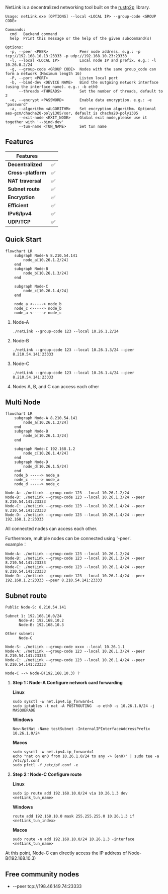 NetLink is a decentralized networking tool built on the [rustp2p](https://crates.io/crates/rustp2p) library.

```
Usage: netLink.exe [OPTIONS] --local <LOCAL IP> --group-code <GROUP CODE>

Commands:
  cmd   Backend command
  help  Print this message or the help of the given subcommand(s)

Options:
  -p, --peer <PEER>              Peer node address. e.g.: -p tcp://192.168.10.13:23333 -p udp://192.168.10.23:23333
  -l, --local <LOCAL IP>         Local node IP and prefix. e.g.: -l 10.26.0.2/24
  -g, --group-code <GROUP CODE>  Nodes with the same group_code can form a network (Maximum length 16)
  -P, --port <PORT>              Listen local port
  -b, --bind-dev <DEVICE NAME>   Bind the outgoing network interface (using the interface name). e.g.: -b eth0
      --threads <THREADS>        Set the number of threads, default to 2
  -e, --encrypt <PASSWORD>       Enable data encryption. e.g.: -e "password"
  -a, --algorithm <ALGORITHM>    Set encryption algorithm. Optional aes-gcm/chacha20-poly1305/xor, default is chacha20-poly1305
      --exit-node <EXIT_NODE>    Global exit node,please use it together with '--bind-dev'
      --tun-name <TUN_NAME>      Set tun name
 ```

## Features

| Features           |   |
|--------------------|---| 
| **Decentralized**  | ✅ |
| **Cross-platform** | ✅ |
| **NAT traversal**  | ✅ | 
| **Subnet route**   | ✅ | 
| **Encryption**     | ✅ | 
| **Efficient**      | ✅ | 
| **IPv6/Ipv4**      | ✅ | 
| **UDP/TCP**        | ✅ | 

## Quick Start

```mermaid
flowchart LR
    subgraph Node-A 8.210.54.141
        node_a[10.26.1.2/24]
    end
    subgraph Node-B
        node_b[10.26.1.3/24]
    end

    subgraph Node-C
        node_c[10.26.1.4/24]
    end

    node_a <-----> node_b
    node_c <-----> node_b
    node_a <-----> node_c
```

1. Node-A
    ```
    ./netLink --group-code 123 --local 10.26.1.2/24
    ```
2. Node-B
    ```
    ./netLink --group-code 123 --local 10.26.1.3/24 --peer 8.210.54.141:23333
    ```
3. Node-C
    ```
    ./netLink --group-code 123 --local 10.26.1.4/24 --peer 8.210.54.141:23333
    ```
4. Nodes A, B, and C can access each other

## Multi Node

```mermaid
flowchart LR
    subgraph Node-A 8.210.54.141
        node_a[10.26.1.2/24]
    end
    subgraph Node-B
        node_b[10.26.1.3/24]
    end

    subgraph Node-C 192.168.1.2
        node_c[10.26.1.4/24]
    end
    subgraph Node-D
        node_d[10.26.1.5/24]
    end
    node_b -----> node_a
    node_c -----> node_a
    node_d -----> node_c
```

```
Node-A: ./netLink --group-code 123 --local 10.26.1.2/24
Node-B: ./netLink --group-code 123 --local 10.26.1.3/24 --peer 8.210.54.141:23333
Node-C: ./netLink --group-code 123 --local 10.26.1.4/24 --peer 8.210.54.141:23333
Node-D: ./netLink --group-code 123 --local 10.26.1.4/24 --peer 192.168.1.2:23333
```

All connected nodes can access each other.

Furthermore, multiple nodes can be connected using '-peer'.  
example：

```
Node-A: ./netLink --group-code 123 --local 10.26.1.2/24
Node-B: ./netLink --group-code 123 --local 10.26.1.3/24 --peer 8.210.54.141:23333
Node-C: ./netLink --group-code 123 --local 10.26.1.4/24 --peer 8.210.54.141:23333
Node-D: ./netLink --group-code 123 --local 10.26.1.4/24 --peer 192.168.1.2:23333 --peer 8.210.54.141:23333
```

## Subnet route

```
Public Node-S: 8.210.54.141

Subnet 1: 192.168.10.0/24
      Node-A: 192.168.10.2
      Node-B: 192.168.10.3
      
Other subnet:   
      Node-C

Node-S: ./netLink --group-code xxxx --local 10.26.1.1
Node-A: ./netLink --group-code 123 --local 10.26.1.3/24 --peer 8.210.54.141:23333
Node-C: ./netLink --group-code 123 --local 10.26.1.4/24 --peer 8.210.54.141:23333

Node-C --> Node-B(192.168.10.3) ?
```

1. **Step 1 : Node-A Configure network card forwarding**

   **Linux**
   ```
   sudo sysctl -w net.ipv4.ip_forward=1
   sudo iptables -t nat -A POSTROUTING  -o eth0 -s 10.26.1.0/24 -j MASQUERADE
   ```
   **Windows**
   ```
   New-NetNat -Name testSubnet -InternalIPInterfaceAddressPrefix 10.26.1.0/24
   ```
   **Macos**
   ```
   sudo sysctl -w net.ipv4.ip_forward=1
   echo "nat on en0 from 10.26.1.0/24 to any -> (en0)" | sudo tee -a /etc/pf.conf
   sudo pfctl -f /etc/pf.conf -e
   ```
2. **Step 2 : Node-C Configure route**

   **Linux**
   ```
   sudo ip route add 192.168.10.0/24 via 10.26.1.3 dev <netLink_tun_name>
   ```
   **Windows**
   ```
   route add 192.168.10.0 mask 255.255.255.0 10.26.1.3 if <netLink_tun_index>
   ```
   **Macos**
   ```
   sudo route -n add 192.168.10.0/24 10.26.1.3 -interface <netLink_tun_name>
   ```

At this point, Node-C can directly access the IP address of Node-B(192.168.10.3)

## Free community nodes

- --peer tcp://198.46.149.74:23333